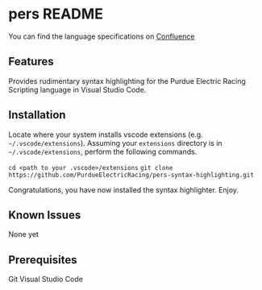 # pers README

You can find the language specifications on [Confluence]( http://confluence.purdueelectricracing.com)

## Features

Provides rudimentary syntax highlighting for the Purdue Electric Racing Scripting language in Visual Studio Code.


## Installation
Locate where your system installs vscode extensions (e.g. `~/.vscode/extensions`).
Assuming your `extensions` directory is in  `~/.vscode/extensions`, perform the following commands.

`cd <path to your .vscode>/extensions`
`git clone https://github.com/PurdueElectricRacing/pers-syntax-highlighting.git`

Congratulations, you have now installed the syntax highlighter. Enjoy.


## Known Issues
None yet

## Prerequisites
Git
Visual Studio Code

